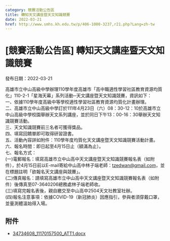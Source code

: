 ```yaml
---
category: 競賽活動公告區
title: 轉知天文講座暨天文知識競賽
date: 2022-03-21
href: http://www.smhs.kh.edu.tw/p/406-1000-3237,r21.php?Lang=zh-tw
---
```


# [競賽活動公告區] 轉知天文講座暨天文知識競賽

發布日期：2022-03-21

高雄市立中山高級中學辦理110學年度高雄市「高中職適性學習社區教育資源均質化」110-2-1「星海天幕」系列活動─天文講座暨天文知識競賽，資訊如下：  
一、依據110學年度高級中等學校適性學習社區教育資源均質化計畫辦理。  
二、高雄市立中山高級中學訂於111年4月23日（六）08：30-12：10於高雄市立中山高級中學校園舉辦天文系列講座，並於同日下午13：00-16：30舉辦天文知識競賽活動。  
三、天文知識競賽前三名者可獲得獎品。  
四、填寫回饋單即可取得研習證書。  
五、活動內容詳如附件：110學年度均質化天文講座暨天文知識競賽活動計畫。  
六、報名時間：即日起至4月15日止（額滿為止）。  
七、報名方式：  
(一)電郵報名：填寫高雄市立中山高中天文講座暨天文知識競賽報名表（如附件），於4月15日前以E-mail寄給中山高中林子端老師：tzedwan@gmail.com，並在標題註明「欲報名天文講座與競賽」。  
(二)傳真報名：請填寫高雄市立中山高中天文講座暨天文知識競賽報名表（如附件）後傳真至07-3640206總務處林子端老師收。  
(三)填寫完報名表後，親自繳交至中山高中2504天文社教室社辦。  
(四)報名注意事項：依據COVID-19（新冠肺炎）因應指引，參與者須穿戴口罩，並量測體溫始得入場。

## 附件

- [34734608_11170157500_ATT1.docx](https://www.smhs.kh.edu.tw/app/index.php?Action=downloadfile&file=WVhSMFlXTm9Mek0yTDNCMFlWOHpNREExWHpZek5EWTVPVGhmTkRrd05qSXVaRzlqZUE9PQ==&fname=0054ROGHICCCCDYTED04FCGDRK30TSXW14FGGCXSGGUXXWTSZWUS24DGUSOOZWEGWWCCDD05FGA0LKGD14OK40KK20B054ICNPRL3450LKB4ZSSW1454GHUSNO1001ZX20PONOYWDCOKA4GCUS30A110)
